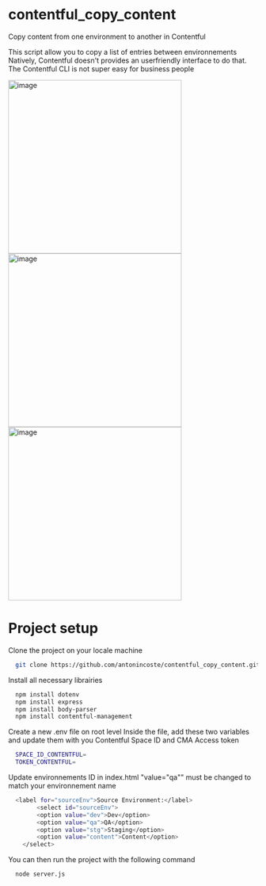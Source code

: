 # contentful_copy_content
Copy content from one environment to another in Contentful

This script allow you to copy a list of entries between environnements
Natively, Contentful doesn't provides an userfriendly interface to do that. The Contentful CLI is not super easy for business people

<img width="350" alt="image" src="https://github.com/antonincoste/contentful_copy_content/assets/154880000/b156f115-6ff7-4b3a-9100-cf2dc9701897">
<img width="350" alt="image" src="https://github.com/antonincoste/contentful_copy_content/assets/154880000/d08356fa-11ef-4551-a082-a051bced33f7">
<img width="350" alt="image" src="https://github.com/antonincoste/contentful_copy_content/assets/154880000/bfb5e2e8-ef2d-4965-838b-e99211e7629a">




# Project setup
Clone the project on your locale machine

```bash
  git clone https://github.com/antonincoste/contentful_copy_content.git
```

Install all necessary librairies

```bash
  npm install dotenv
  npm install express
  npm install body-parser
  npm install contentful-management
```

Create a new .env file on root level
Inside the file, add these two variables and update them with you Contentful Space ID and CMA Access token

```bash
  SPACE_ID_CONTENTFUL=
  TOKEN_CONTENTFUL=
```

Update environnements ID in index.html
"value="qa"" must be changed to match your environnement name

```bash
  <label for="sourceEnv">Source Environment:</label>
        <select id="sourceEnv">
        <option value="dev">Dev</option>
        <option value="qa">QA</option>
        <option value="stg">Staging</option>
        <option value="content">Content</option>
    </select>
```

You can then run the project with the following command

```bash
  node server.js
```
